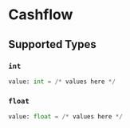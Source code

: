 # Cashflow


## Supported Types

### `int`

```python
value: int = /* values here */
```

### `float`

```python
value: float = /* values here */
```

